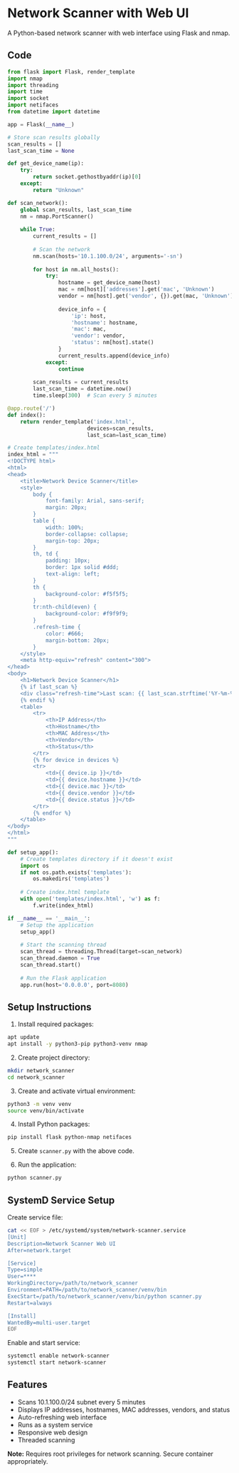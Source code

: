 # Network Scanner with Web UI

A Python-based network scanner with web interface using Flask and nmap.

## Code

```python
from flask import Flask, render_template
import nmap
import threading
import time
import socket
import netifaces
from datetime import datetime

app = Flask(__name__)

# Store scan results globally
scan_results = []
last_scan_time = None

def get_device_name(ip):
    try:
        return socket.gethostbyaddr(ip)[0]
    except:
        return "Unknown"

def scan_network():
    global scan_results, last_scan_time
    nm = nmap.PortScanner()
    
    while True:
        current_results = []
        
        # Scan the network
        nm.scan(hosts='10.1.100.0/24', arguments='-sn')
        
        for host in nm.all_hosts():
            try:
                hostname = get_device_name(host)
                mac = nm[host]['addresses'].get('mac', 'Unknown')
                vendor = nm[host].get('vendor', {}).get(mac, 'Unknown')
                
                device_info = {
                    'ip': host,
                    'hostname': hostname,
                    'mac': mac,
                    'vendor': vendor,
                    'status': nm[host].state()
                }
                current_results.append(device_info)
            except:
                continue
        
        scan_results = current_results
        last_scan_time = datetime.now()
        time.sleep(300)  # Scan every 5 minutes

@app.route('/')
def index():
    return render_template('index.html', 
                         devices=scan_results, 
                         last_scan=last_scan_time)

# Create templates/index.html
index_html = """
<!DOCTYPE html>
<html>
<head>
    <title>Network Device Scanner</title>
    <style>
        body {
            font-family: Arial, sans-serif;
            margin: 20px;
        }
        table {
            width: 100%;
            border-collapse: collapse;
            margin-top: 20px;
        }
        th, td {
            padding: 10px;
            border: 1px solid #ddd;
            text-align: left;
        }
        th {
            background-color: #f5f5f5;
        }
        tr:nth-child(even) {
            background-color: #f9f9f9;
        }
        .refresh-time {
            color: #666;
            margin-bottom: 20px;
        }
    </style>
    <meta http-equiv="refresh" content="300">
</head>
<body>
    <h1>Network Device Scanner</h1>
    {% if last_scan %}
    <div class="refresh-time">Last scan: {{ last_scan.strftime('%Y-%m-%d %H:%M:%S') }}</div>
    {% endif %}
    <table>
        <tr>
            <th>IP Address</th>
            <th>Hostname</th>
            <th>MAC Address</th>
            <th>Vendor</th>
            <th>Status</th>
        </tr>
        {% for device in devices %}
        <tr>
            <td>{{ device.ip }}</td>
            <td>{{ device.hostname }}</td>
            <td>{{ device.mac }}</td>
            <td>{{ device.vendor }}</td>
            <td>{{ device.status }}</td>
        </tr>
        {% endfor %}
    </table>
</body>
</html>
"""

def setup_app():
    # Create templates directory if it doesn't exist
    import os
    if not os.path.exists('templates'):
        os.makedirs('templates')
    
    # Create index.html template
    with open('templates/index.html', 'w') as f:
        f.write(index_html)

if __name__ == '__main__':
    # Setup the application
    setup_app()
    
    # Start the scanning thread
    scan_thread = threading.Thread(target=scan_network)
    scan_thread.daemon = True
    scan_thread.start()
    
    # Run the Flask application
    app.run(host='0.0.0.0', port=8080)
```

## Setup Instructions

1. Install required packages:
```bash
apt update
apt install -y python3-pip python3-venv nmap
```

2. Create project directory:
```bash
mkdir network_scanner
cd network_scanner
```

3. Create and activate virtual environment:
```bash
python3 -m venv venv
source venv/bin/activate
```

4. Install Python packages:
```bash
pip install flask python-nmap netifaces
```

5. Create `scanner.py` with the above code.

6. Run the application:
```bash
python scanner.py
```

## SystemD Service Setup

Create service file:
```bash
cat << EOF > /etc/systemd/system/network-scanner.service
[Unit]
Description=Network Scanner Web UI
After=network.target

[Service]
Type=simple
User=****
WorkingDirectory=/path/to/network_scanner
Environment=PATH=/path/to/network_scanner/venv/bin
ExecStart=/path/to/network_scanner/venv/bin/python scanner.py
Restart=always

[Install]
WantedBy=multi-user.target
EOF
```

Enable and start service:
```bash
systemctl enable network-scanner
systemctl start network-scanner
```

## Features
- Scans 10.1.100.0/24 subnet every 5 minutes
- Displays IP addresses, hostnames, MAC addresses, vendors, and status
- Auto-refreshing web interface
- Runs as a system service
- Responsive web design
- Threaded scanning

**Note:** Requires root privileges for network scanning. Secure container appropriately.

